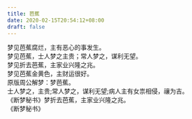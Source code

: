 ```yaml
---
title: 芭蕉
date: 2020-02-15T20:54:12+08:00
draft: false
---
```


梦见芭蕉腐烂，主有恶心的事发生。<br>
梦见芭蕉，士人梦之主贵；常人梦之，谋利无望。<br>
梦见折去芭蕉，主家业兴隆之兆。<br>
梦见芭蕉金黄色，主财运很好。<br>
原版周公解梦：梦芭蕉。<br>
士人梦之，主贵;常人梦之，谋利无望;病人主有女祟相侵，禳为吉。<br>
《断梦秘书》梦折去芭蕉，主家业兴隆之兆。<br>
《断梦秘书》